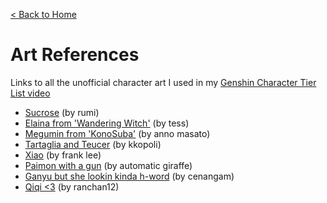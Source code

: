 [< Back to Home](../)

# Art References
Links to all the unofficial character art I used in my [Genshin Character Tier List video](https://youtu.be/B5tf63YGUDQ)

- [Sucrose](https://danbooru.donmai.us/posts/4438518) (by rumi)
- [Elaina from 'Wandering Witch'](https://danbooru.donmai.us/posts/4330857) (by tess)
- [Megumin from 'KonoSuba'](https://danbooru.donmai.us/posts/4271019) (by anno masato)
- [Tartaglia and Teucer](https://danbooru.donmai.us/posts/4335931) (by kkopoli)
- [Xiao](https://danbooru.donmai.us/posts/4533128) (by frank lee)
- [Paimon with a gun](https://danbooru.donmai.us/posts/4168808) (by automatic giraffe)
- [Ganyu but she lookin kinda h-word](https://danbooru.donmai.us/posts/4560438) (by cenangam)
- [Qiqi <3](https://danbooru.donmai.us/posts/4507843) (by ranchan12)

